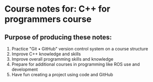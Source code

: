 #  Course notes for: C++ for programmers course

## Purpose of producing these notes:

1. Practice "Git • GitHub" version control system on a course structure
2. Improve C++ knowledge and skills
3. Improve overall programming skills and knowledge
4. Prepare for additional courses in programming like ROS use and development
5. Have fun creating a project using code and GitHub
